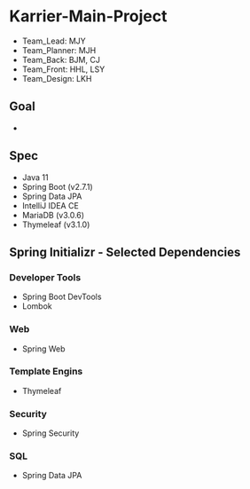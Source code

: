 # Karrier-Main-Project

- Team_Lead: MJY
- Team_Planner: MJH
- Team_Back: BJM, CJ
- Team_Front: HHL, LSY
- Team_Design: LKH


## Goal
- 


## Spec
- Java 11
- Spring Boot (v2.7.1)
- Spring Data JPA
- IntelliJ IDEA CE
- MariaDB (v3.0.6)
- Thymeleaf (v3.1.0)


## Spring Initializr - Selected Dependencies

### Developer Tools
- Spring Boot DevTools
- Lombok

### Web
- Spring Web

### Template Engins
- Thymeleaf

### Security
- Spring Security

### SQL
- Spring Data JPA
